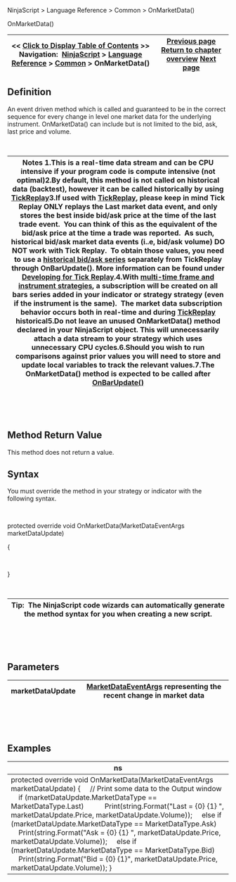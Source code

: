 ﻿


NinjaScript \> Language Reference \> Common \> OnMarketData()






















OnMarketData()







| \<\< [Click to Display Table of Contents](onmarketdata.md) \>\> **Navigation:**     [NinjaScript](ninjascript.md) \> [Language Reference](language_reference_wip.md) \> [Common](common.md) \> OnMarketData() | [Previous page](fundamentaldataeventargs.md) [Return to chapter overview](common.md) [Next page](marketdataeventargs.md) |
| --- | --- |











## Definition


An event driven method which is called and guaranteed to be in the correct sequence for every change in level one market data for the underlying instrument. OnMarketData() can include but is not limited to the bid, ask, last price and volume.


 




| Notes 1\.This is a real\-time data stream and can be CPU intensive if your program code is compute intensive (not optimal)2\.By default, this method is not called on historical data (backtest), however it can be called historically by using [TickReplay](tick_replay.md)3\.If used with [TickReplay](tick_replay.md), please keep in mind Tick Replay ONLY replays the Last market data event, and only stores the best inside bid/ask price at the time of the last trade event.  You can think of this as the equivalent of the bid/ask price at the time a trade was reported.  As such, historical bid/ask market data events (i..e, bid/ask volume) DO NOT work with Tick Replay.  To obtain those values, you need to use a [historical bid/ask series](using_historical_bid_ask_serie.md) separately from TickReplay through OnBarUpdate(). More information can be found under [Developing for Tick Replay](developing_for__tick_replay.md).4\.With [multi\-time frame and instrument strategies](multi-time_frame__instruments.md), a subscription will be created on all bars series added in your indicator or strategy strategy (even if the instrument is the same).  The market data subscription behavior occurs both in real\-time and during [TickReplay](tick_replay.md) historical5\.Do not leave an unused OnMarketData() method declared in your NinjaScript object. This will unnecessarily attach a data stream to your strategy which uses unnecessary CPU cycles.6\.Should you wish to run comparisons against prior values you will need to store and update local variables to track the relevant values.7\.The OnMarketData() method is expected to be called after [OnBarUpdate()](onbarupdate.md) |
| --- |



 


 


## Method Return Value


This method does not return a value.


## 


## Syntax
You must override the method in your strategy or indicator with the following syntax.


   

protected override void OnMarketData(MarketDataEventArgs marketDataUpdate)  

{  

   

}


 




| Tip:  The NinjaScript code wizards can automatically generate the method syntax for you when creating a new script. |
| --- |



 


 


## Parameters




| marketDataUpdate | [MarketDataEventArgs](marketdataeventargs.md) representing the recent change in market data |
| --- | --- |



 


 


## Examples




| ns |
| --- |
| protected override void OnMarketData(MarketDataEventArgs marketDataUpdate) {      // Print some data to the Output window      if (marketDataUpdate.MarketDataType \=\= MarketDataType.Last)             Print(string.Format("Last \= {0} {1} ", marketDataUpdate.Price, marketDataUpdate.Volume));      else if (marketDataUpdate.MarketDataType \=\= MarketDataType.Ask)          Print(string.Format("Ask \= {0} {1} ", marketDataUpdate.Price, marketDataUpdate.Volume));      else if (marketDataUpdate.MarketDataType \=\= MarketDataType.Bid)          Print(string.Format("Bid \= {0} {1}", marketDataUpdate.Price, marketDataUpdate.Volume)); } |









